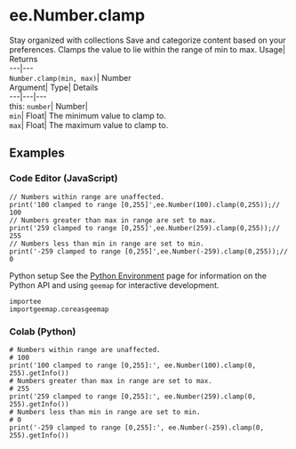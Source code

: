  
#  ee.Number.clamp 
Stay organized with collections  Save and categorize content based on your preferences. 
Clamps the value to lie within the range of min to max. Usage| Returns  
---|---  
`Number.clamp(min, max)`| Number  
Argument| Type| Details  
---|---|---  
this: `number`| Number|   
`min`| Float| The minimum value to clamp to.  
`max`| Float| The maximum value to clamp to.  
## Examples
### Code Editor (JavaScript)
```
// Numbers within range are unaffected.
print('100 clamped to range [0,255]',ee.Number(100).clamp(0,255));// 100
// Numbers greater than max in range are set to max.
print('259 clamped to range [0,255]',ee.Number(259).clamp(0,255));// 255
// Numbers less than min in range are set to min.
print('-259 clamped to range [0,255]',ee.Number(-259).clamp(0,255));// 0
```

Python setup
See the [ Python Environment](https://developers.google.com/earth-engine/guides/python_install) page for information on the Python API and using `geemap` for interactive development.
```
importee
importgeemap.coreasgeemap
```

### Colab (Python)
```
# Numbers within range are unaffected.
# 100
print('100 clamped to range [0,255]:', ee.Number(100).clamp(0, 255).getInfo())
# Numbers greater than max in range are set to max.
# 255
print('259 clamped to range [0,255]:', ee.Number(259).clamp(0, 255).getInfo())
# Numbers less than min in range are set to min.
# 0
print('-259 clamped to range [0,255]:', ee.Number(-259).clamp(0, 255).getInfo())
```

